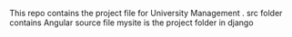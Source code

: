 This repo contains the project file for University Management .
src folder contains Angular source file 
mysite is the project folder in django
